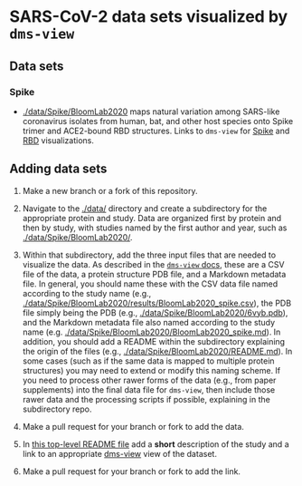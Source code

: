 # SARS-CoV-2 data sets visualized by `dms-view`

## Data sets

### Spike

* [./data/Spike/BloomLab2020](data/Spike/BloomLab2020) maps natural variation among SARS-like coronavirus isolates from human, bat, and other host species onto Spike trimer and ACE2-bound RBD structures. Links to `dms-view` for [Spike](https://dms-view.github.io/?pdb-url=https%3A%2F%2Fraw.githubusercontent.com%2Fdms-view%2FSARS-CoV-2%2Fmaster%2Fdata%2FSpike%2FBloomLab2020%2F6vyb.pdb&markdown-url=https%3A%2F%2Fraw.githubusercontent.com%2Fdms-view%2FSARS-CoV-2%2Fmaster%2Fdata%2FSpike%2FBloomLab2020%2FBloomLab_spike.md&data-url=https%3A%2F%2Fraw.githubusercontent.com%2Fdms-view%2FSARS-CoV-2%2Fmaster%2Fdata%2FSpike%2FBloomLab2020%2Fresults%2FBloomLab2020_spike.csv&condition=natural+frequencies&site_metric=site_entropy&mutation_metric=mut_frequency&selected_sites=) and [RBD](https://dms-view.github.io/?pdb-url=https%3A%2F%2Fraw.githubusercontent.com%2Fdms-view%2FSARS-CoV-2%2Fmaster%2Fdata%2FSpike%2FBloomLab2020%2F6m0j.pdb&markdown-url=https%3A%2F%2Fraw.githubusercontent.com%2Fdms-view%2FSARS-CoV-2%2Fmaster%2Fdata%2FSpike%2FBloomLab2020%2FBloomLab_rbd.md&data-url=https%3A%2F%2Fraw.githubusercontent.com%2Fdms-view%2FSARS-CoV-2%2Fmaster%2Fdata%2FSpike%2FBloomLab2020%2Fresults%2FBloomLab2020_rbd.csv&condition=natural+frequencies&site_metric=site_entropy&mutation_metric=mut_frequency&selected_sites=) visualizations.

## Adding data sets

1. Make a new branch or a fork of this repository.

2. Navigate to the [./data/](data) directory and create a subdirectory for the appropriate protein and study.
   Data are organized first by protein and then by study, with studies named by the first author and year, such as [./data/Spike/BloomLab2020/](data/Spike/BloomLab2020).

3. Within that subdirectory, add the three input files that are needed to visualize the data.
   As described in the [`dms-view` docs](https://dms-view.github.io/docs/), these are a CSV file of the data, a protein structure PDB file, and a Markdown metadata file.
   In general, you should name these with the CSV data file named according to the study name (e.g., [./data/Spike/BloomLab2020/results/BloomLab2020_spike.csv](data/Spike/BloomLab2020/results/BloomLab2020_spike.csv)), the PDB file simply being the PDB (e.g., [./data/Spike/BloomLab2020/6vyb.pdb](./data/Spike/BloomLab2020/6vyb.pdb)), and the Markdown metadata file also named according to the study name (e.g. [./data/Spike/BloomLab2020/BloomLab2020_spike.md](data/Spike/BloomLab2020/BloomLab2020_spike.md)).
   In addition, you should add a README within the subdirectory explaining the origin of the files (e.g., [./data/Spike/BloomLab2020/README.md](data/Spike/BloomLab2020/README.md)).
   In some cases (such as if the same data is mapped to multiple protein structures) you may need to extend or modify this naming scheme.
   If you need to process other rawer forms of the data (e.g., from paper supplements) into the final data file for `dms-view`, then include those rawer data and the processing scripts if possible, explaining in the subdirectory repo.

4. Make a pull request for your branch or fork to add the data.

5. In [this top-level README file](README.md) add a **short** description of the study and a link to an appropriate [dms-view](https://dms-view.github.io) view of the dataset.

6. Make a pull request for your branch or fork to add the link.
